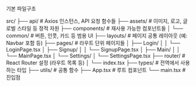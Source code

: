 
기본 파일구조

src/
├── api/                 # Axios 인스턴스, API 요청 함수들
├── assets/              # 이미지, 로고, 글로벌 스타일 등 정적 자원
├── components/          # 재사용 가능한 컴포넌트들
│   └── common/          # 버튼, 인풋, 카드 등 범용 UI
├── layouts/             # 페이지 공통 레이아웃 (예: Navbar 포함 등)
├── pages/               # 라우트 단위 페이지들
│   ├── Login/
│   │   └── LoginPage.tsx
│   ├── Signup/
│   │   └── SignupPage.tsx
│   ├── Main/
│   │   └── MainPage.tsx
│   └── Settings/
│       └── SettingsPage.tsx
├── router/              # React Router 설정 (라우트 목록 등)
│   └── index.tsx
├── types/               # 전역에서 사용하는 타입
├── utils/               # 공통 함수
├── App.tsx              # 루트 컴포넌트
└── main.tsx             # 진입점
